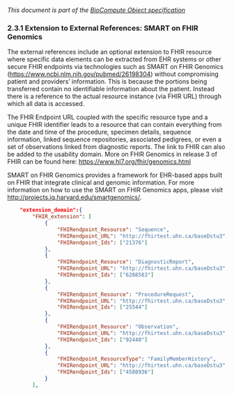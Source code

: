 _This document is part of the [BioCompute Object specification](bco-specification.md)_


### 2.3.1 Extension to External References: SMART on FHIR Genomics

The external references include an optional extension to FHIR resource where specific data elements can be extracted from EHR systems or other secure FHIR endpoints via technologies such as SMART on FHIR Genomics (https://www.ncbi.nlm.nih.gov/pubmed/26198304) without compromising patient and providers’ information. This is because the portions being transferred contain no identifiable information about the patient. Instead there is a reference to the actual resource instance (via FHIR URL) through which all data is accessed.

The FHIR Endpoint URL coupled with the specific resource type and a unique FHIR identifier leads to a resource that can contain everything from the date and time of the procedure, specimen details, sequence information, linked sequence repositories, associated pedigrees, or even a set of observations linked from diagnostic reports. The link to FHIR can also be added to the usability domain.  More on FHIR Genomics in release 3 of FHIR can be found here: https://www.hl7.org/fhir/genomics.html

SMART on FHIR Genomics provides a framework for EHR-based apps built on FHIR that integrate clinical and genomic information. For more information on how to use the SMART on FHIR Genomics apps, please visit http://projects.iq.harvard.edu/smartgenomics/.   

```json
    "extension_domain":{
        "FHIR_extension": [
            {
                "FHIRendpoint_Resource": "Sequence",
                "FHIRendpoint_URL": "http://fhirtest.uhn.ca/baseDstu3",
                "FHIRendpoint_Ids": ["21376"]
            },
            {
                "FHIRendpoint_Resource": "DiagnosticReport",
                "FHIRendpoint_URL": "http://fhirtest.uhn.ca/baseDstu3",
                "FHIRendpoint_Ids": ["6288583"]
            },
            {
                "FHIRendpoint_Resource": "ProcedureRequest",
                "FHIRendpoint_URL": "http://fhirtest.uhn.ca/baseDstu3",
                "FHIRendpoint_Ids": ["25544"]
            },
            {
                "FHIRendpoint_Resource": "Observation",
                "FHIRendpoint_URL": "http://fhirtest.uhn.ca/baseDstu3",
                "FHIRendpoint_Ids": ["92440"]
            },
            {
                "FHIRendpoint_ResourceType": "FamilyMemberHistory",
                "FHIRendpoint_URL": "http://fhirtest.uhn.ca/baseDstu3",
                "FHIRendpoint_Ids": ["4588936"]
            }
        ],	
```
